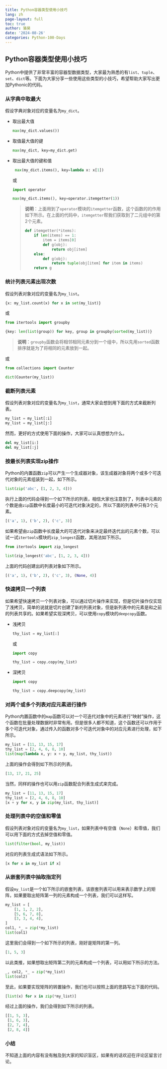 ```yaml
---
title: Python容器类型使用小技巧
lang: zh
page-layout: full
toc: true
author: 骆昊
date: '2024-08-26'
categories: Python-100-Days
---
```


## Python容器类型使用小技巧

Python中提供了非常丰富的容器型数据类型，大家最为熟悉的有`list`、`tuple`、`set`、`dict`等。下面为大家分享一些使用这些类型的小技巧，希望帮助大家写出更加Pythonic的代码。

### 从字典中取最大

假设字典对象对应的变量名为`my_dict`。

- 取出最大值

    ```Python
    max(my_dict.values())
    ```

- 取值最大值的键

    ```Python
    max(my_dict, key=my_dict.get)
    ```

- 取出最大值的键和值

    ```python
     max(my_dict.items(), key=lambda x: x[1])
    ```

    或

    ```Python
    import operator
    
    max(my_dict.items(), key=operator.itemgetter(1))
    ```
    
    > **说明**：上面用到了`operator`模块的`itemgetter`函数，这个函数的的作用如下所示。在上面的代码中，`itemgetter`帮我们获取到了二元组中的第2个元素。
    >
    > ```Python
    > def itemgetter(*items):
    >     if len(items) == 1:
    >         item = items[0]
    >         def g(obj):
    >             return obj[item]
    >     else:
    >         def g(obj):
    >             return tuple(obj[item] for item in items)
    >     return g
    > ```

### 统计列表元素出现次数

假设列表对象对应的变量名为`my_list`。

```Python
{x: my_list.count(x) for x in set(my_list)}
```

或

```Python
from itertools import groupby

{key: len(list(group)) for key, group in groupby(sorted(my_list))}
```

> **说明**：`groupby`函数会将相邻相同元素分到一个组中，所以先用`sorted`函数排序就是为了将相同的元素放到一起。

或

```Python
from collections import Counter

dict(Counter(my_list))
```

### 截断列表元素

假设列表对象对应的变量名为`my_list`，通常大家会想到用下面的方式来截断列表。
```Python
my_list = my_list[:i]
my_list = my_list[j:]
```

然而，更好的方式使用下面的操作，大家可以认真想想为什么。

```Python
del my_list[i:]
del my_list[:j]
```

### 按最长列表实现zip操作

Python的内置函数`zip`可以产生一个生成器对象，该生成器对象将两个或多个可迭代对象的元素组装到一起，如下所示。

```Python
list(zip('abc', [1, 2, 3, 4]))
```

执行上面的代码会得到一个如下所示的列表，相信大家也注意到了，列表中元素的个数是由`zip`函数中长度最小的可迭代对象决定的，所以下面的列表中只有3个元素。

```Python
[('a', 1), ('b', 2), ('c', 3)]
```

如果希望由`zip`函数中长度最大的可迭代对象来决定最终迭代出的元素个数，可以试一试`itertools`模块的`zip_longest`函数，其用法如下所示。

```Python
from itertools import zip_longest

list(zip_longest('abc', [1, 2, 3, 4]))
```

上面的代码创建出的列表对象如下所示。

```Python
[('a', 1), ('b', 2), ('c', 3), (None, 4)]
```

### 快速拷贝一个列表

如果希望快速拷贝一个列表对象，可以通过切片操作来实现，但是切片操作仅实现了浅拷贝，简单的说就是切片创建了新的列表对象，但是新列表中的元素是和之前的列表共享的。如果希望实现深拷贝，可以使用`copy`模块的`deepcopy`函数。

- 浅拷贝

    ```Python
    thy_list = my_list[:]
    ```

    或

    ```Python
    import copy
    
    thy_list = copy.copy(my_list)
    ```

- 深拷贝

    ```Python
    import copy
    
    thy_list = copy.deepcopy(my_list)
    ```

### 对两个或多个列表对应元素进行操作

Python内置函数中的`map`函数可以对一个可迭代对象中的元素进行“映射”操作，这个函数在批量处理数据时非常有用。但是很多人都不知道，这个函数还可以作用于多个可迭代对象，通过传入的函数对多个可迭代对象中的对应元素进行处理，如下所示。

```Python
my_list = [11, 13, 15, 17]
thy_list = [2, 4, 6, 8, 10]
list(map(lambda x, y: x + y, my_list, thy_list))
```

上面的操作会得到如下所示的列表。

```Python
[13, 17, 21, 25]
```

当然，同样的操作也可以用`zip`函数配合列表生成式来完成。

```Python
my_list = [11, 13, 15, 17]
thy_list = [2, 4, 6, 8, 10]
[x + y for x, y in zip(my_list, thy_list)]
```

### 处理列表中的空值和零值

假设列表对象对应的变量名为`my_list`，如果列表中有空值（`None`）和零值，我们可以用下面的方式去掉空值和零值。

```Python
list(filter(bool, my_list))
```

对应的列表生成式语法如下所示。

```Python
[x for x in my_list if x]
```

### 从嵌套列表中抽取指定列

假设`my_list`是一个如下所示的嵌套列表，该嵌套列表可以用来表示数学上的矩阵，如果要取出矩阵第一列的元素构成一个列表，我们可以这样写。

```Python
my_list = [
    [1, 1, 2, 2],
    [5, 6, 7, 8],
    [3, 3, 4, 4],
]
col1, *_ = zip(*my_list)
list(col1)
```

这里我们会得到一个如下所示的列表，刚好是矩阵的第一列。

```Python
[1, 5, 3]
```

以此类推，如果想取出矩阵第二列的元素构成一个列表，可以用如下所示的方法。

```Python
_, col2, *_ = zip(*my_list)
list(col2)
```

至此，如果要实现矩阵的转置操作，我们也可以按照上面的思路写出下面的代码。

```Python
[list(x) for x in zip(*my_list)]
```

经过上面的操作，我们会得到如下所示的列表。

```Python
[[1, 5, 3], 
 [1, 6, 3], 
 [2, 7, 4], 
 [2, 8, 4]]
```

### 小结

不知道上面的内容有没有触及到大家的知识盲区，如果有的话欢迎在评论区留言讨论。

  